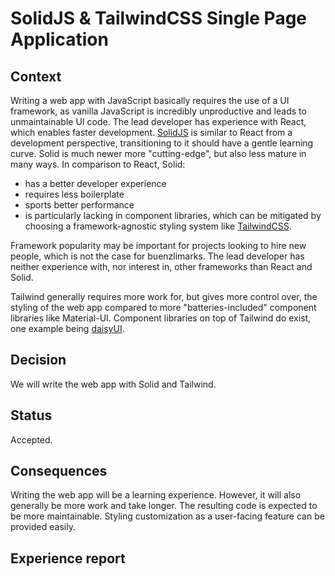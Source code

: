 # SolidJS & TailwindCSS Single Page Application

## Context

Writing a web app with JavaScript basically requires the use of a UI framework, as vanilla JavaScript is incredibly unproductive and leads to unmaintainable UI code.
The lead developer has experience with React, which enables faster development.
[SolidJS](https://www.solidjs.com/) is similar to React from a development perspective, transitioning to it should have a gentle learning curve.
Solid is much newer more "cutting-edge", but also less mature in many ways.
In comparison to React, Solid:
- has a better developer experience
- requires less boilerplate
- sports better performance
- is particularly lacking in component libraries, which can be mitigated by choosing a framework-agnostic styling system like [TailwindCSS](https://tailwindcss.com/).

Framework popularity may be important for projects looking to hire new people, which is not the case for buenzlimarks.
The lead developer has neither experience with, nor interest in, other frameworks than React and Solid.

Tailwind generally requires more work for, but gives more control over, the styling of the web app compared to more "batteries-included" component libraries like Material-UI.
Component libraries on top of Tailwind do exist, one example being [daisyUI](https://daisyui.com/).

## Decision

We will write the web app with Solid and Tailwind.

## Status

Accepted.

## Consequences

Writing the web app will be a learning experience.
However, it will also generally be more work and take longer.
The resulting code is expected to be more maintainable.
Styling customization as a user-facing feature can be provided easily.

## Experience report
